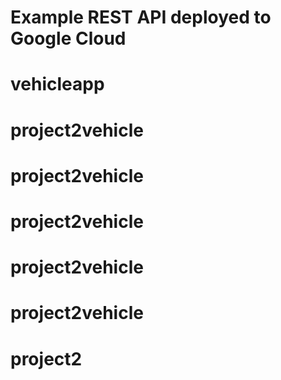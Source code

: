 # Example REST API deployed to Google Cloud
# vehicleapp
# project2vehicle
# project2vehicle
# project2vehicle
# project2vehicle
# project2vehicle
# project2
